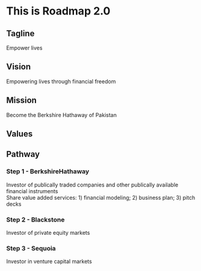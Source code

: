 # This is Roadmap 2.0
## Tagline
Empower lives
## Vision
Empowering lives through financial freedom 
## Mission
Become the Berkshire Hathaway of Pakistan
## Values
## Pathway
### Step 1 - BerkshireHathaway
Investor of publically traded companies and other publically available financial instruments <br>
Share value added services: 1) financial modeling; 2) business plan; 3) pitch decks
### Step 2 - Blackstone
Investor of private equity markets
### Step 3 - Sequoia
Investor in venture capital markets
